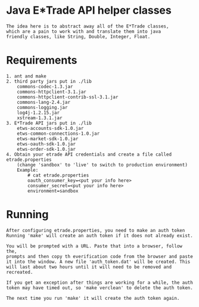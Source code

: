 # Java E*Trade API helper classes
    The idea here is to abstract away all of the E*Trade classes,
    which are a pain to work with and translate them into java
    friendly classes, like String, Double, Integer, Float.

# Requirements
    1. ant and make
    2. third party jars put in ./lib
        commons-codec-1.3.jar
        commons-httpclient-3.1.jar
        commons-httpclient-contrib-ssl-3.1.jar
        commons-lang-2.4.jar
        commons-logging.jar
        log4j-1.2.15.jar
        xstream-1.3.1.jar
    3. E*Trade API jars put in ./lib
        etws-accounts-sdk-1.0.jar
        etws-common-connections-1.0.jar
        etws-market-sdk-1.0.jar
        etws-oauth-sdk-1.0.jar
        etws-order-sdk-1.0.jar
    4. Obtain your etrade API credentials and create a file called etrade.properties
        (change 'sandbox' to 'live' to switch to production environment)
        Example:
            # cat etrade.properties
            oauth_consumer_key=<put your info here>
            consumer_secret=<put your info here>
            environment=sandbox

# Running
    After configuring etrade.properties, you need to make an auth token
    Running 'make' will create an auth token if it does not already exist.

    You will be prompted with a URL. Paste that into a browser, follow the,
    prompts and then copy th everification code from the browser and paste
    it into the window. A new file 'auth_token.dat' will be created. This
    will last about two hours until it will need to be removed and 
    recreated.

    If you get an exception after things are working for a while, the auth
    token may have timed out, so 'make verclean' to delete the auth token.
    
    The next time you run 'make' it will create the auth token again.
